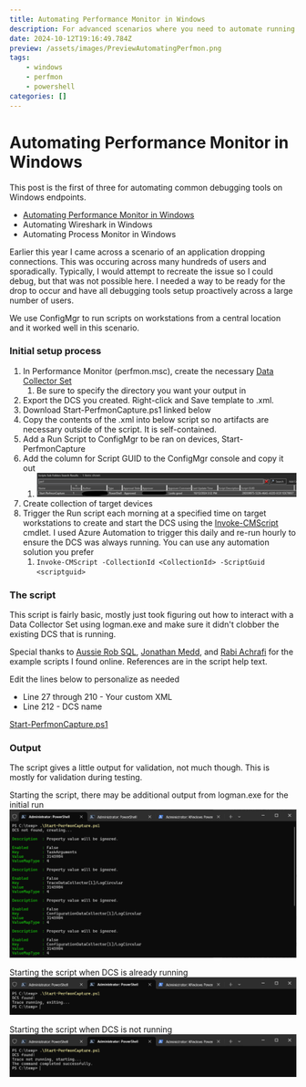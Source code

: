 ```yaml
---
title: Automating Performance Monitor in Windows
description: For advanced scenarios where you need to automate running Perfmon at scale
date: 2024-10-12T19:16:49.784Z
preview: /assets/images/PreviewAutomatingPerfmon.png
tags:
    - windows
    - perfmon
    - powershell
categories: []
---
```


# Automating Performance Monitor in Windows

This post is the first of three for automating common debugging tools on Windows endpoints. 

- [Automating Performance Monitor in Windows](https://potentengineer.com/2024/10/12/automating-performance-monitor-in-windows.html)
- Automating Wireshark in Windows
- Automating Process Monitor in Windows

Earlier this year I came across a scenario of an application dropping connections. This was occuring across many hundreds of users and sporadically. Typically, I would attempt to recreate the issue so I could debug, but that was not possible here. I needed a way to be ready for the drop to occur and have all debugging tools setup proactively across a large number of users.

We use ConfigMgr to run scripts on workstations from a central location and it worked well in this scenario. 

### Initial setup process
1. In Performance Monitor (perfmon.msc), create the necessary [Data Collector Set](https://learn.microsoft.com/en-us/dynamics365/business-central/dev-itpro/administration/create-data-collector-performance-counters)
   1. Be sure to specify the directory you want your output in
2. Export the DCS you created. Right-click and Save template to .xml.
3. Download Start-PerfmonCapture.ps1 linked below
4. Copy the contents of the .xml into below script so no artifacts are necessary outside of the script. It is self-contained.
5. Add a Run Script to ConfigMgr to be ran on devices, Start-PerfmonCapture
6. Add the column for Script GUID to the ConfigMgr console and copy it out
   1. ![](/assets/images/ConfigMgrScriptGUID.png)
7. Create collection of target devices
8. Trigger the Run script each morning at a specified time on target workstations to create and start the DCS using the [Invoke-CMScript](https://learn.microsoft.com/en-us/powershell/module/configurationmanager/invoke-cmscript?view=sccm-ps) cmdlet. I used Azure Automation to trigger this daily and re-run hourly to ensure the DCS was always running. You can use any automation solution you prefer
   1. `Invoke-CMScript -CollectionId <CollectionId> -ScriptGuid <scriptguid>`

### The script
This script is fairly basic, mostly just took figuring out how to interact with a Data Collector Set using logman.exe and make sure it didn't clobber the existing DCS that is running.

Special thanks to [Aussie Rob SQL](https://www.aussierobsql.com/), [Jonathan Medd](https://www.jonathanmedd.net/), and [Rabi Achrafi](https://rabiachrafi.wordpress.com/) for the example scripts I found online. References are in the script help text.

Edit the lines below to personalize as needed

- Line 27 through 210 - Your custom XML
- Line 212 - DCS name

[Start-PerfmonCapture.ps1](https://github.com/PotentEngineer/LabScripts/blob/master/Applications/Start-PerfmonCapture.ps1)

### Output
The script gives a little output for validation, not much though. This is mostly for validation during testing.

Starting the script, there may be additional output from logman.exe for the initial run
![](/assets/images/PerfmonStart1.png)

Starting the script when DCS is already running
![](/assets/images/PerfmonStart2.png)

Starting the script when DCS is not running
![](/assets/images/PerfmonStart3.png)